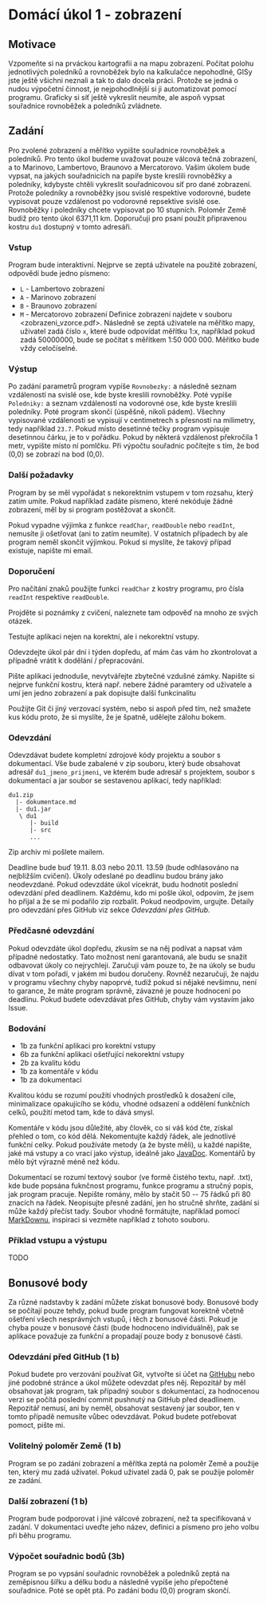 # Domácí úkol 1 - zobrazení

## Motivace
Vzpomeňte si na prváckou kartografii a na mapu zobrazení. Počítat polohu
jednotlivých poledníků a rovnoběžek bylo na kalkulačce nepohodlné, GISy jste
ještě všichni neznali a tak to dalo docela práci. Protože se jedná o nudou
výpočetní činnost, je nejpohodlnější si ji automatizovat pomocí programu.
Graficky si síť ještě vykreslit neumíte, ale aspoň vypsat souřadnice rovnoběžek
a poledníků zvládnete.

## Zadání
Pro zvolené zobrazení a měřítko vypište souřadnice rovnoběžek a poledníků.
Pro tento úkol budeme uvažovat pouze válcová tečná zobrazení, a to Marinovo,
Lambertovo, Braunovo a Mercatorovo. Vašim úkolem bude vypsat, na jakých
souřadnicích na papíře byste kreslili rovnoběžky a poledníky, kdybyste chtěli
vykreslit souřadnicovou síť pro dané zobrazení. Protože poledníky a rovnoběžky
jsou svislé respektive vodorovné, budete vypisovat pouze vzdálenost po vodorovné
repsektive svislé ose. Rovnoběžky i poledníky chcete vypisovat po 10 stupních.
Poloměr Země budiž pro tento úkol 6371,11 km.
Doporučuji pro psaní použít připravenou kostru `du1` dostupný v tomto adresáři.

### Vstup
Program bude interaktivní. Nejprve se zeptá uživatele na použité zobrazení,
odpovědí bude jedno písmeno: 
  - `L` - Lambertovo zobrazení
  - `A` - Marinovo zobrazení 
  - `B` - Braunovo zobrazení 
  - `M` - Mercatorovo zobrazení 
Definice zobrazení najdete v souboru <zobrazeni_vzorce.pdf>.
Následně se zeptá uživatele na měřítko mapy, uživatel zadá číslo `x`, které bude
odpovídat měřítku 1:x, například pokud zadá 50000000, bude se počítat s měřítkem
1:50 000 000. Měřítko bude vždy celočíselné.

### Výstup
Po zadání parametrů program vypíše `Rovnobezky:` a následně seznam vzdáleností
na svislé ose, kde byste kreslili rovnoběžky. 
Poté vypíše `Poledniky:` a seznam vzdáleností na vodorovné ose, kde byste
kreslili poledníky. Poté program skončí (úspěšně, nikoli pádem).
Všechny vypisované vzdálenosti se vypisují v centimetrech s přesností na
milimetry, tedy například `23.7`. Pokud místo desetinné tečky program vypisuje
desetinnou čárku, je to v pořádku.
Pokud by některá vzdálenost překročila 1 metr, vypište místo ní pomlčku.
Při výpočtu souřadnic počítejte s tím, že bod (0,0) se zobrazí na bod (0,0). 

### Další požadavky
Program by se měl vypořádat s nekorektním vstupem v tom rozsahu, který zatím
umíte. Pokud například zadáte písmeno, které nekóduje žádné zobrazení, měl by
si program postěžovat a skončit.

Pokud vypadne výjimka z funkce `readChar`, `readDouble` nebo `readInt`, nemusíte
ji ošetřovat (ani to zatím neumíte). V ostatních případech by ale program neměl
skončit výjimkou. Pokud si myslíte, že takový případ existuje, napište mi email.

### Doporučení
Pro načítání znaků použijte funkci `readChar` z kostry programu, pro čísla
`readInt` respektive `readDouble`. 

Projděte si poznámky z cvičení, naleznete tam odpověď na mnoho ze svých otázek.

Testujte aplikaci nejen na korektní, ale i nekorektní vstupy.

Odevzdejte úkol pár dní i týden dopředu, ať mám čas vám ho zkontrolovat a případně
vrátit k dodělání / přepracování. 

Pište aplikaci jednoduše, nevytvářejte zbytečné vzdušné zámky. Napište si
nejprve funkční kostru, která např. nebere žádné paramtery od uživatele a umí
jen jedno zobrazení a pak dopisujte další funkcinalitu

Použijte Git či jiný verzovací systém, nebo si aspoň před tím, než smažete kus
kódu proto, že si myslíte, že je špatně, udělejte zálohu bokem.

### Odevzdání
Odevzdávat budete kompletní zdrojové kódy projektu a soubor s dokumentací. Vše
bude zabalené v zip souboru, který bude obsahovat adresář `du1_jmeno_prijmeni`,
ve kterém bude adresář s projektem, soubor s dokumentací a jar soubor se
sestavenou aplikací, tedy například:
```
du1.zip
  |- dokumentace.md
  |- du1.jar
   \ du1
      |- build
      |- src
      ...  
```
Zip archiv mi pošlete mailem. 

Deadline bude buď 19.11. 8.03 nebo 20.11. 13.59 (bude odhlasováno na nejbližším
cvičení). Úkoly odeslané po deadlinu budou brány jako neodevzdané. Pokud
odevzdáte úkol vícekrát, budu hodnotit poslední odevzdání před deadlinem.
Každému, kdo mi pošle úkol, odpovím, že jsem ho přijal a že se mi podařilo zip
rozbalit. Pokud neodpovím, urgujte. Detaily pro odevzdání přes
GitHub viz sekce *Odevzdání přes GitHub*.


### Předčasné odevzdání
Pokud odevzdáte úkol dopředu, zkusím se na něj podívat a napsat vám případné
nedostatky. Tato možnost není garantovaná, ale budu se snažit odbavovat úkoly co
nejrychleji. Zaručuji vám pouze to, že na úkoly se budu dívat v tom pořadí, v
jakém mi budou doručeny. Rovněž nezaručuji, že najdu v programu všechny chyby
napoprvé, tudíž pokud si nějaké nevšimnu, není to garance, že máte program
správně, závazné je pouze hodnocení po deadlinu. Pokud budete odevzdávat přes
GitHub, chyby vám vystavím jako Issue. 

### Bodování
- 1b za funkční aplikaci pro korektní vstupy
- 6b za funkční aplikaci ošetřující nekorektní vstupy
- 2b za kvalitu kódu
- 1b za komentáře v kódu
- 1b za dokumentaci

Kvalitou kódu se rozumí použití vhodných prostředků k dosažení cíle,
minimalizace opakujícího se kódu, vhodné odsazení a oddělení funkčních celků,
použití metod tam, kde to dává smysl.

Komentáře v kódu jsou důležité, aby člověk, co si váš kód čte, získal přehled o
tom, co kód dělá. Nekomentujte každý řádek, ale jednotlivé funkční celky. Pokud
používáte metody (a že byste měli), u každé napište, jaké má vstupy a co vrací
jako výstup, ideálně jako
[JavaDoc](http://www.oracle.com/technetwork/articles/java/index-137868.html).
Komentářů by mělo být výrazně méně než kódu.

Dokumentací se rozumí textový soubor (ve formě čistého textu, např. .txt), kde
bude popsána fuknčnost programu, funkce programu a stručný popis, jak program
pracuje. Nepište romány, mělo by stačit 50 -- 75 řádků při 80 znacích na řádek.
Neopisujte přesně zadání, jen ho stručně shrňte, zadání si může každý přečíst
tady. Soubor vhodně formátujte, například pomocí
[MarkDownu](https://github.com/adam-p/markdown-here/wiki/Markdown-Cheatsheet),
inspiraci si vezměte například z tohoto souboru.

### Příklad vstupu a výstupu
TODO


## Bonusové body

Za různé nadstavby k zadání můžete získat bonusové body. Bonusové body se
počítají pouze tehdy, pokud bude program fungovat korektně včetně ošetření
všech nesprávných vstupů, i těch z bonusové části. Pokud je chyba pouze v
bonusové části (bude hodnoceno individuálně), pak se aplikace považuje za
funkční a propadají pouze body z bonusové části.

### Odevzdání před GitHub (1 b)

Pokud budete pro verzování používat Git, vytvořte si účet na
[GitHubu](https://github.com) nebo jiné
podobné stránce a úkol můžete odevzdat přes něj. Repozitář by měl obsahovat jak
program, tak případný soubor s dokumentací, za hodnocenou verzi se počítá
poslední commit pushnutý na GitHub před deadlinem. Repozitář nemusí, ani by
neměl, obsahovat sestavený jar soubor, ten v tomto případě nemusíte vůbec
odevzdávat. Pokud budete potřebovat pomoct, pište mi.

### Volitelný poloměr Země (1 b)

Program se po zadání zobrazení a měřítka zeptá na poloměr Země a použije ten,
který mu zadá uživatel. Pokud uživatel zadá 0, pak se použije poloměr ze zadání.

### Další zobrazení (1 b)

Program bude podporovat i jiné válcové zobrazení, než ta specifikovaná v zadání.
V dokumentaci uveďte jeho název, definici a písmeno pro jeho volbu při běhu
programu. 

### Výpočet souřadnic bodů (3b)

Program se po vypsání souřadnic rovnoběžek a poledníků zeptá na zeměpisnou šířku
a délku bodu a následně vypíše jeho přepočtené souřadnice. Poté se opět ptá. Po
zadání bodu (0,0) program skončí.
